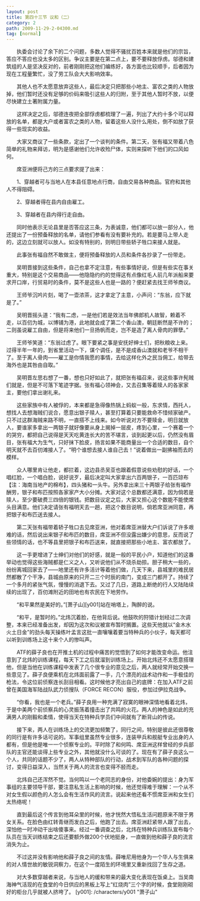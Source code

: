 ```yaml
---
layout: post
title: 第四十三节 议和（二）
category: 2
path: 2009-11-29-2-04300.md
tag: [normal]
---
```


　　执委会讨论了余下的二个问题，多数人觉得不骚扰百姓本来就是他们的宗旨，答应不答应也没太多的区别。争议主要是在第二点上，要不要释放俘虏。邬德和建筑组的人是坚决反对的，前者刚刚把这他们编练好，各方面也比较顺手，后者因为现在工程量繁忙，没了劳工队会大大影响效率。

　　其他人也不太愿意放弃这些人，最后决定只把那些小地主、富农之类的人物放掉，他们暂时还没有足够的价码来吸引这些人的归附，至于其他人暂时不放，以便尽快建立土著附属力量。

　　这样决定之后，邬德连夜把全部俘虏都梳理了一遍，列出了大约十多个可以释放的名单，都是大户或者富农之类的人物，留着这些人没什么用处，倒不如放了获得一些现实的收益。

　　大家又商议了一些条款，定出了一个谈判的条件。第二天，张有福又带着八色简单的礼物来拜访，明为是感谢他们允许收殓尸体，实则来探听下他们的口风如何。

　　席亚洲便将己方的三点要求提了出来：

　　1、穿越者可与当地人在本县任意地点行商，自由交易各种商品。官府和其他人不得阻碍。

　　2、穿越者得在县内自由雇工。

　　3、穿越者在县内得行走自由。

　　同时他表示无论县里是否答应这三条，为表诚意，他们都可以放一部分人，他还提出了一份预备释放的名单，请他们参看有没有要补充的。若是要马上带人走的，这边立刻就可以放人。如没有特别的，则明日带些轿子牲口来接人就是。

　　此事张有福自然不敢做主，便将预备释放的人员和条件各抄录了一份带走。

　　吴明晋接到这些条件，自己也拿不定注意，有些事情好说，但是有些实在事关重大，特别是这个交易商品——他隐隐约约的觉得这有点像红毛人前几年派船来要求开口岸，行贸易时的条件，莫不是这些人也是一路的？便赶紧去找王师爷商议。

　　王师爷沉吟片刻，喝了一壶浓茶，这才拿定了主意，小声问：“东翁，应下就是了。”

　　吴明晋摇头道：“我有二虑，一是他们若是效法当年佛郎机人故智，赖着不走，以百仞为城，以博铺为港，此地就会成了第二个香山澳，朝廷断然是不许的；二则虽说雇工自由，但是将来他们一旦扬帆而走，岂不是造了离人骨肉的罪孽。”

　　王师爷笑道：“东翁过虑了。眼下要紧之事是安抚好绅士们，把秋粮收上来。过得半年一年的，到省里活动一下，谋个调任，是不是成香山澳就和老爷不相干了。至于离人骨肉——雇工是你情我愿的事情，去给这样化外之民当佣工，给带去海外也是其咎由自取。”

　　吴明晋左思右想了一番，想也只好如此了，就把张有福召来，说这些事许髡贼们就是，但是不可落下笔迹字据。张有福心领神会，又去召集等着赎人的各家家主，要他们拿出谢礼来。

　　这些家族中有人被俘的，本来都是急得像热锅上蚂蚁一般，东求情，西托人，想找人去想海贼们说合，愿意出银子赎人，甚至打算着只要能救命不惜倾家破产。只不过这群海贼来路不明，一直搭不上线来。如今听说对方不要赎金，明日就放人，要谁家多拿出一两银子就好像要从身上揭掉一层皮，疼到心里，一个赛着一个的哭穷，都把自己说得是天天吃黄连长大的苦不堪言，谈到起更以后，仍然没有眉目，张有福大为生气，只好抹下脸皮，扬言如果不能商量出一个合适的数目，自个明天就不去百仞滩接人了。“明个谁想去接人谁自己去！”说着做出一副拂袖而去的模样。

　　众人哪里肯让他走，都拦着，这边县丞吴亚也跟着假意说些劝慰的好话，一个唱红脸，一个唱白脸，说好说歹，最后决定叫大家拿出六百两银子，一百匹琼布【注：海南当地产的棉布】，四头猪和一头牛。另外拿出来三十两银子给张有福作酬劳，银子和布匹按照各家家产大小分摊。大家对这个总数都还满意，因为倘若是赎人，至少要破费三四倍的银钱。把数目议定之后，大家又担心这个数能不能使席头目满意。他们决定请张有福明天去一趟，把这个数目说明，倘若席亚洲同意，再把银子和布匹送去接人。

　　第二天张有福带着轿子牲口去见席亚洲，他对着席亚洲替大户们诉说了许多艰难的话，然后说出来银子和布匹的数目，席亚洲不但没露出嫌少的意思，反而说了些领情的话，也不等县里把银子和布匹送来，就直接把那些小地主、富农都放了。

　　这一手更增进了士绅们对他们的好感，就是一般的平民小户，知道他们的这番举动也觉得这些海贼都是仁义之人，又听说他们从不烧杀劫掠。胆子稍大一些的，纷纷离城回家去了——地里还有许多活计等着他们做，几天下来，县城里的难民居然都散了个干净，县城由原来的只开二三个时辰的南门，变成三门都开了。持续了一个多月的紧张气氛，慢慢的消退下去。又过了几日，道路上断绝的行人又陆陆续续的出现了，百仞滩附近的田地也有农民在下地劳作。

　　“和平果然是美好的。”[萧子山][y001]站在哨塔上，陶醉的说。

　　“和平，是暂时的。”北炜沉着脸，在他背后说。他鼓吹的狩猎计划经过二次调整，本来已经准备出发，却因为这次和议被宣布暂时搁置。这些天他就以“金木水火土日金”的劲头每天操练叶孟言这批一直嚷嚷着要当特种兵的小伙子，每天都可以听到训练场上这十来个人的惨叫声。

　　ATF的薛子良也在开推土机的过程中痛苦的觉悟到了如何才能改变命运。他注意到了北炜的训练课程，每天下工之后就溜到训练场上。开始北炜还不太愿意搭理他，但是当他在训练课程中发表了几个很专业的意见之后，两人就经常开始交换一些意见了。薛子良便乘机在北炜面前露了一手，几个漂亮的战术动作和一手极佳的枪法，令这位前侦察连长刮目相看。这时候他才亮出自己的底牌：在加入ATF之前曾在美国海军陆战队武力侦搜队（FORCE RECON）服役，参加过伊拉克战争。

　　“你看，我也是一个老兵。”薛子良用一种充满了寂寞的眼神深情地看着北炜，于是中美两个前侦察兵的心灵振荡着撞击出了共鸣的火花。两人的神色是如此的充满男人的刚毅和柔情，使得当天在特种兵学员们中间就有了断背山的传说。

　　接下来，两人在训练场上的交流更加频繁了，同行之间，特别是彼此还很尊敬的同行是有许多话可说的。军事组里虽然专业很多，连装甲兵和舰艇专业出身的人都有，但是他是唯一一个侦察专业的。平时除了和何鸣、席亚洲这样曾经的步兵部队的主官还能谈得上些专业之外，其他就没什么可谈的了。现在有了薛子良这么一个人，共同的话题不少了，两人从特种部队的行动，战术到军队的各种问题的探讨，变得日益深入，当然关于两人的流言也变得不胫而走。

　　北炜自己还浑然不觉。当何鸣以一个老同志的身份，对他委婉的提出：身为军事组的主要领导干部，要注意私生活上影响的时候，他还觉得难于理解：一个从不对女生假以颜色的人怎么会有生活作风的流言。说起来他还看不惯席亚洲和女生们太热络呢！

　　直到最后这个传言到他耳朵里的时候，他才恍然大悟私生活问题原来不限于男女关系。在脸色由红转青继而发白之后，他跑了出去。席亚洲赶紧带人跟了出去，深怕他一时冲动干出啥傻事来。经过一番调查之后，北炜在特种兵训练队宣布每个队员在当天训练结束之后还要额外做200个伏地挺身，一直做到他和薛子良的流言消失为止。

　　不过这并没有影响他和薛子良之间的友情。薛唯尼用他身为一个华人与生俱来的对人情世故的敏锐洞察力，在这个一度陌生的环境里又重新找回了生存之道。

　　对大多数穿越者来说，与当地人的缓和带来的最大变化表现在饭桌上。当吴南海神气活现的在食堂的今日供应的黑板上写上“红烧肉”三个字的时候，食堂刚刚砌好的柜台几乎就被人挤垮了。
[y001]: /characters/y001 "萧子山"
